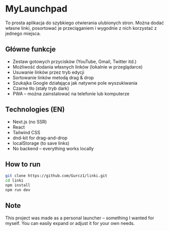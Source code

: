 # MyLaunchpad

To prosta aplikacja do szybkiego otwierania ulubionych stron. Można dodać własne linki, posortować je przeciąganiem i wygodnie z nich korzystać z jednego miejsca.

## Główne funkcje

- Zestaw gotowych przycisków (YouTube, Gmail, Twitter itd.)
- Możliwość dodania własnych linków (lokalnie w przeglądarce)
- Usuwanie linków przez tryb edycji
- Sortowanie linków metodą drag & drop
- Szukajka Google działająca jak natywne pole wyszukiwania
- Czarne tło (stały tryb dark)
- PWA – można zainstalować na telefonie lub komputerze

## Technologies (EN)

- Next.js (no SSR)
- React
- Tailwind CSS
- dnd-kit for drag-and-drop
- localStorage (to save links)
- No backend – everything works locally

## How to run

```bash
git clone https://github.com/Gurcz1/linki.git
cd linki
npm install
npm run dev
```

## Note

This project was made as a personal launcher – something I wanted for myself. You can easily expand or adjust it for your own needs.